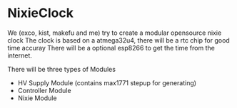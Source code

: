 # NixieClock
We (exco, kist, makefu and me) try to create a modular opensource nixie clock
The clock is based on a atmega32u4, there will be a rtc chip for good time accuray
There will be a optional esp8266 to get the time from the internet.

There will be three types of Modules
- HV Supply Module (contains max1771 stepup for generating)
- Controller Module
- Nixie Module

